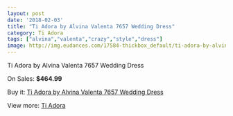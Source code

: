 ```yaml
---
layout: post
date: '2018-02-03'
title: "Ti Adora by Alvina Valenta 7657 Wedding Dress"
category: Ti Adora
tags: ["alvina","valenta","crazy","style","dress"]
image: http://img.eudances.com/17584-thickbox_default/ti-adora-by-alvina-valenta-7657-wedding-dress.jpg
---
```

Ti Adora by Alvina Valenta 7657 Wedding Dress

On Sales: **$464.99**
<a href="https://www.eudances.com/en/ti-adora/5130-ti-adora-by-alvina-valenta-7657-wedding-dress.html"><amp-img layout="responsive" width="600" height="600" src="//img.eudances.com/17584-thickbox_default/ti-adora-by-alvina-valenta-7657-wedding-dress.jpg" alt="Ti Adora by Alvina Valenta 7657 Wedding Dress 0" /></a>
<a href="https://www.eudances.com/en/ti-adora/5130-ti-adora-by-alvina-valenta-7657-wedding-dress.html"><amp-img layout="responsive" width="600" height="600" src="//img.eudances.com/17590-thickbox_default/ti-adora-by-alvina-valenta-7657-wedding-dress.jpg" alt="Ti Adora by Alvina Valenta 7657 Wedding Dress 1" /></a>
<a href="https://www.eudances.com/en/ti-adora/5130-ti-adora-by-alvina-valenta-7657-wedding-dress.html"><amp-img layout="responsive" width="600" height="600" src="//img.eudances.com/17589-thickbox_default/ti-adora-by-alvina-valenta-7657-wedding-dress.jpg" alt="Ti Adora by Alvina Valenta 7657 Wedding Dress 2" /></a>
<a href="https://www.eudances.com/en/ti-adora/5130-ti-adora-by-alvina-valenta-7657-wedding-dress.html"><amp-img layout="responsive" width="600" height="600" src="//img.eudances.com/17588-thickbox_default/ti-adora-by-alvina-valenta-7657-wedding-dress.jpg" alt="Ti Adora by Alvina Valenta 7657 Wedding Dress 3" /></a>
<a href="https://www.eudances.com/en/ti-adora/5130-ti-adora-by-alvina-valenta-7657-wedding-dress.html"><amp-img layout="responsive" width="600" height="600" src="//img.eudances.com/17587-thickbox_default/ti-adora-by-alvina-valenta-7657-wedding-dress.jpg" alt="Ti Adora by Alvina Valenta 7657 Wedding Dress 4" /></a>
<a href="https://www.eudances.com/en/ti-adora/5130-ti-adora-by-alvina-valenta-7657-wedding-dress.html"><amp-img layout="responsive" width="600" height="600" src="//img.eudances.com/17586-thickbox_default/ti-adora-by-alvina-valenta-7657-wedding-dress.jpg" alt="Ti Adora by Alvina Valenta 7657 Wedding Dress 5" /></a>
<a href="https://www.eudances.com/en/ti-adora/5130-ti-adora-by-alvina-valenta-7657-wedding-dress.html"><amp-img layout="responsive" width="600" height="600" src="//img.eudances.com/17585-thickbox_default/ti-adora-by-alvina-valenta-7657-wedding-dress.jpg" alt="Ti Adora by Alvina Valenta 7657 Wedding Dress 6" /></a>

Buy it: [Ti Adora by Alvina Valenta 7657 Wedding Dress](https://www.eudances.com/en/ti-adora/5130-ti-adora-by-alvina-valenta-7657-wedding-dress.html "Ti Adora by Alvina Valenta 7657 Wedding Dress")

View more: [Ti Adora](https://www.eudances.com/en/94-ti-adora "Ti Adora")